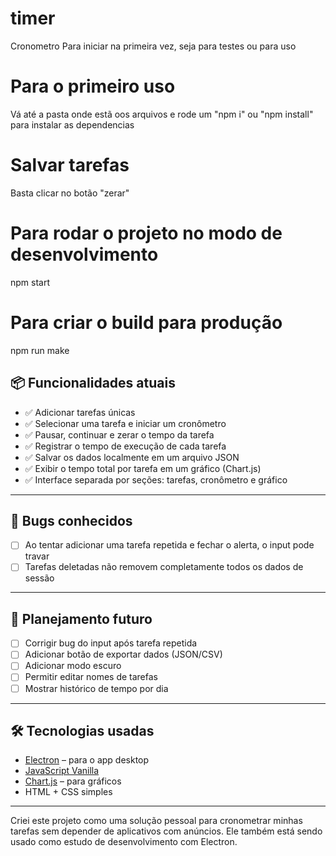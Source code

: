 # timer
Cronometro
Para iniciar na primeira vez, seja para testes ou para uso

# Para o primeiro uso
Vá até a pasta onde estã oos arquivos e rode um "npm i" ou "npm install" para instalar as dependencias

# Salvar tarefas
Basta clicar no botão "zerar"

# Para rodar o projeto no modo de desenvolvimento
npm start

# Para criar o build para produção
npm run make


## 📦 Funcionalidades atuais

- ✅ Adicionar tarefas únicas
- ✅ Selecionar uma tarefa e iniciar um cronômetro
- ✅ Pausar, continuar e zerar o tempo da tarefa
- ✅ Registrar o tempo de execução de cada tarefa
- ✅ Salvar os dados localmente em um arquivo JSON
- ✅ Exibir o tempo total por tarefa em um gráfico (Chart.js)
- ✅ Interface separada por seções: tarefas, cronômetro e gráfico

---

## 🐞 Bugs conhecidos

- [ ] Ao tentar adicionar uma tarefa repetida e fechar o alerta, o input pode travar
- [ ] Tarefas deletadas não removem completamente todos os dados de sessão

---

## 🔧 Planejamento futuro

- [ ] Corrigir bug do input após tarefa repetida
- [ ] Adicionar botão de exportar dados (JSON/CSV)
- [ ] Adicionar modo escuro
- [ ] Permitir editar nomes de tarefas
- [ ] Mostrar histórico de tempo por dia

---

## 🛠️ Tecnologias usadas

- [Electron](https://www.electronjs.org/) – para o app desktop
- [JavaScript Vanilla](https://developer.mozilla.org/pt-BR/docs/Web/JavaScript)
- [Chart.js](https://www.chartjs.org/) – para gráficos
- HTML + CSS simples

---


Criei este projeto como uma solução pessoal para cronometrar minhas tarefas sem depender de aplicativos com anúncios. Ele também está sendo usado como estudo de desenvolvimento com Electron.



